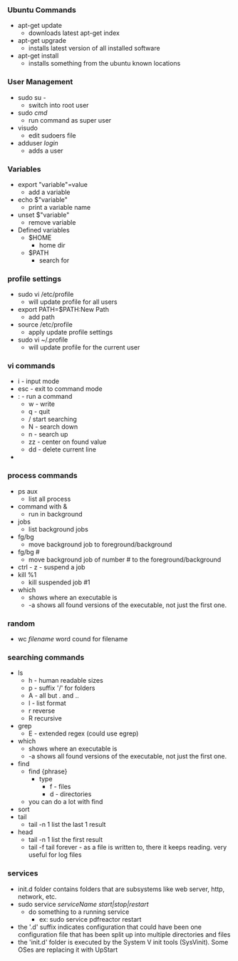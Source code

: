 ### Ubuntu Commands
* apt-get update 
	- downloads latest apt-get index
* apt-get upgrade
	- installs latest version of all installed software
* apt-get install
	- installs something from the ubuntu known locations

### User Management
* sudo su -
    - switch into root user
* sudo <i>cmd</i> 
    - run command as super user
* visudo
    - edit sudoers file
* adduser <i>login</i>
    - adds a user
    
### Variables
* export "variable"=value
    - add a variable
* echo $"variable"
    - print a variable name
* unset $"variable"
	- remove variable
* Defined variables
    - $HOME
	   - home dir
	- $PATH
        - search for 

### profile settings
* sudo vi /etc/profile
    - will update profile for all users
* export PATH=$PATH:New Path
    - add path
* source /etc/profile
    - apply update profile settings
* sudo vi ~/.profile
	- will update profile for the current user

### vi commands
* i - input mode
* esc - exit to command mode
* : - run a command
    - w - write
	- q - quit
	- / start searching	
	- N - search down
	- n - search up
    - zz - center on found value
    - dd - delete current line
* 

### process commands
* ps aux
    - list all process
* command with &
    - run in background
* jobs
    - list background jobs
* fg/bg 
	- move background job to foreground/background
* fg/bg #
	- move background job of number # to the foreground/background
* ctrl - z - suspend a job
* kill %1
	- kill suspended job #1
* which
    - shows where an executable is
    -  -a shows all found versions of the executable, not just the first one.

### random
* wc <i>filename</i>
    word cound for filename

### searching commands
* ls
    - h - human readable sizes
    - p - suffix '/' for folders
    - A - all but . and ..
    - l - list format
    - r reverse
    - R recursive
* grep
    - E - extended regex (could use egrep)
* which
    - shows where an executable is
    -  -a shows all found versions of the executable, not just the first one.
* find
    - find {phrase}
        - type 
            - f - files
            - d - directories
    - you can do a lot with find         
* sort
* tail
    - tail -n 1
        list the last 1 result
* head
    - tail -n 1 
        list the first result
    - tail -f 
        tail forever - as a file is written to, there it keeps reading. very useful for log files

### services
* init.d folder contains folders that are subsystems like web server, http, network, etc.
* sudo service <i>serviceName</i> <i>start|stop|restart</i>
	- do something to a running service
		- ex: sudo service pdfreactor restart
* the '.d' suffix indicates configuration that could have been one configuration file that has been split up into multiple directories and files
* the 'init.d' folder is executed by the System V init tools (SysVinit). Some OSes are replacing it with UpStart
